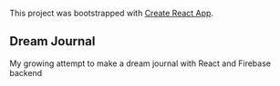 This project was bootstrapped with [Create React App](https://github.com/facebook/create-react-app).

## Dream Journal

My growing attempt to make a dream journal with React and Firebase backend
